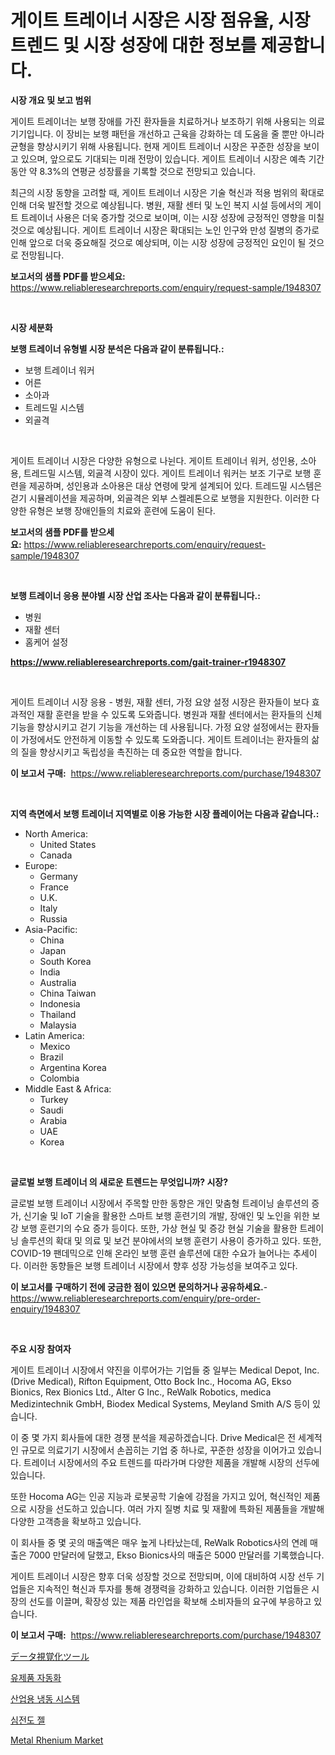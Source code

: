 <p><h1>게이트 트레이너 시장은 시장 점유율, 시장 트렌드 및 시장 성장에 대한 정보를 제공합니다.</h1></p><p><strong>시장 개요 및 보고 범위</strong></p>
<p><p>게이트 트레이너는 보행 장애를 가진 환자들을 치료하거나 보조하기 위해 사용되는 의료기기입니다. 이 장비는 보행 패턴을 개선하고 근육을 강화하는 데 도움을 줄 뿐만 아니라 균형을 향상시키기 위해 사용됩니다. 현재 게이트 트레이너 시장은 꾸준한 성장을 보이고 있으며, 앞으로도 기대되는 미래 전망이 있습니다. 게이트 트레이너 시장은 예측 기간 동안 약 8.3%의 연평균 성장률을 기록할 것으로 전망되고 있습니다.</p><p>최근의 시장 동향을 고려할 때, 게이트 트레이너 시장은 기술 혁신과 적용 범위의 확대로 인해 더욱 발전할 것으로 예상됩니다. 병원, 재활 센터 및 노인 복지 시설 등에서의 게이트 트레이너 사용은 더욱 증가할 것으로 보이며, 이는 시장 성장에 긍정적인 영향을 미칠 것으로 예상됩니다. 게이트 트레이너 시장은 확대되는 노인 인구와 만성 질병의 증가로 인해 앞으로 더욱 중요해질 것으로 예상되며, 이는 시장 성장에 긍정적인 요인이 될 것으로 전망됩니다.</p></p>
<p><strong>보고서의 샘플 PDF를 받으세요:</strong> <a href="https://www.reliableresearchreports.com/enquiry/request-sample/1948307">https://www.reliableresearchreports.com/enquiry/request-sample/1948307</a></p>
<p>&nbsp;</p>
<p><strong>시장 세분화</strong></p>
<p><strong>보행 트레이너 유형별 시장 분석은 다음과 같이 분류됩니다.:</strong></p>
<p><ul><li>보행 트레이너 워커</li><li>어른</li><li>소아과</li><li>트레드밀 시스템</li><li>외골격</li></ul></p>
<p>&nbsp;</p>
<p><p>게이트 트레이너 시장은 다양한 유형으로 나뉜다. 게이트 트레이너 워커, 성인용, 소아용, 트레드밀 시스템, 외골격 시장이 있다. 게이트 트레이너 워커는 보조 기구로 보행 훈련을 제공하며, 성인용과 소아용은 대상 연령에 맞게 설계되어 있다. 트레드밀 시스템은 걷기 시뮬레이션을 제공하며, 외골격은 외부 스켈레톤으로 보행을 지원한다. 이러한 다양한 유형은 보행 장애인들의 치료와 훈련에 도움이 된다.</p></p>
<p><strong>보고서의 샘플 PDF를 받으세요:</strong>&nbsp;<a href="https://www.reliableresearchreports.com/enquiry/request-sample/1948307">https://www.reliableresearchreports.com/enquiry/request-sample/1948307</a></p>
<p>&nbsp;</p>
<p><strong> 보행 트레이너 응용 분야별 시장 산업 조사는 다음과 같이 분류됩니다.:</strong></p>
<p><ul><li>병원</li><li>재활 센터</li><li>홈케어 설정</li></ul></p>
<p><strong><a href="https://www.reliableresearchreports.com/gait-trainer-r1948307">https://www.reliableresearchreports.com/gait-trainer-r1948307</a></strong></p>
<p>&nbsp;</p>
<p><p>게이트 트레이너 시장 응용 - 병원, 재활 센터, 가정 요양 설정 시장은 환자들이 보다 효과적인 재활 훈련을 받을 수 있도록 도와줍니다. 병원과 재활 센터에서는 환자들의 신체 기능을 향상시키고 걷기 기능을 개선하는 데 사용됩니다. 가정 요양 설정에서는 환자들이 가정에서도 안전하게 이동할 수 있도록 도와줍니다. 게이트 트레이너는 환자들의 삶의 질을 향상시키고 독립성을 촉진하는 데 중요한 역할을 합니다.</p></p>
<p><strong>이 보고서 구매:</strong>&nbsp; <a href="https://www.reliableresearchreports.com/purchase/1948307">https://www.reliableresearchreports.com/purchase/1948307</a></p>
<p>&nbsp;</p>
<p><strong>지역 측면에서 보행 트레이너 지역별로 이용 가능한 시장 플레이어는 다음과 같습니다.:</strong></p>
<p><ul>
    <li>
        North America:
        <ul>
            <li>United States</li>
            <li>Canada</li>
        </ul>
    </li>
    <li>
        Europe:
        <ul>
            <li>Germany</li>
            <li>France</li>
            <li>U.K.</li>
            <li>Italy</li>
            <li>Russia</li>
        </ul>
    </li>
    <li>
        Asia-Pacific:
        <ul>
            <li>China</li>
            <li>Japan</li>
            <li>South Korea</li>
            <li>India</li>
            <li>Australia</li>
            <li>China Taiwan</li>
            <li>Indonesia</li>
            <li>Thailand</li>
            <li>Malaysia</li>
        </ul>
    </li>
    <li>
        Latin America:
        <ul>
            <li>Mexico</li>
            <li>Brazil</li>
            <li>Argentina Korea</li>
            <li>Colombia</li>
        </ul>
    </li>
    <li>
        Middle East & Africa:
        <ul>
            <li>Turkey</li>
            <li>Saudi</li>
            <li>Arabia</li>
            <li>UAE</li>
            <li>Korea</li>
        </ul>
    </li>
    </ul></p>
<p>&nbsp;</p>
<p><strong>글로벌 보행 트레이너 의 새로운 트렌드는 무엇입니까? 시장?</strong></p>
<p><p>글로벌 보행 트레이너 시장에서 주목할 만한 동향은 개인 맞춤형 트레이닝 솔루션의 증가, 신기술 및 IoT 기술을 활용한 스마트 보행 훈련기의 개발, 장애인 및 노인을 위한 보강 보행 훈련기의 수요 증가 등이다. 또한, 가상 현실 및 증강 현실 기술을 활용한 트레이닝 솔루션의 확대 및 의료 및 보건 분야에서의 보행 훈련기 사용이 증가하고 있다. 또한, COVID-19 팬데믹으로 인해 온라인 보행 훈련 솔루션에 대한 수요가 늘어나는 추세이다. 이러한 동향들은 보행 트레이너 시장에서 향후 성장 가능성을 보여주고 있다.</p></p>
<p><strong>이 보고서를 구매하기 전에 궁금한 점이 있으면 문의하거나 공유하세요.</strong>- <a href="https://www.reliableresearchreports.com/enquiry/pre-order-enquiry/1948307">https://www.reliableresearchreports.com/enquiry/pre-order-enquiry/1948307</a></p>
<p>&nbsp;</p>
<p><strong>주요 시장 참여자</strong></p>
<p><p>게이트 트레이너 시장에서 약진을 이루어가는 기업들 중 일부는 Medical Depot, Inc. (Drive Medical), Rifton Equipment, Otto Bock Inc., Hocoma AG, Ekso Bionics, Rex Bionics Ltd., Alter G Inc., ReWalk Robotics, medica Medizintechnik GmbH, Biodex Medical Systems, Meyland Smith A/S 등이 있습니다.</p><p>이 중 몇 가지 회사들에 대한 경쟁 분석을 제공하겠습니다. Drive Medical은 전 세계적인 규모로 의료기기 시장에서 손꼽히는 기업 중 하나로, 꾸준한 성장을 이어가고 있습니다. 트레이너 시장에서의 주요 트렌드를 따라가며 다양한 제품을 개발해 시장의 선두에 있습니다.</p><p>또한 Hocoma AG는 인공 지능과 로봇공학 기술에 강점을 가지고 있어, 혁신적인 제품으로 시장을 선도하고 있습니다. 여러 가지 질병 치료 및 재활에 특화된 제품들을 개발해 다양한 고객층을 확보하고 있습니다.</p><p>이 회사들 중 몇 곳의 매출액은 매우 높게 나타났는데,  ReWalk Robotics사의 연례 매출은 7000 만달러에 달했고, Ekso Bionics사의 매출은 5000 만달러를 기록했습니다.</p><p>게이트 트레이너 시장은 향후 더욱 성장할 것으로 전망되며, 이에 대비하여 시장 선두 기업들은 지속적인 혁신과 투자를 통해 경쟁력을 강화하고 있습니다. 이러한 기업들은 시장의 선도를 이끌며, 확장성 있는 제품 라인업을 확보해 소비자들의 요구에 부응하고 있습니다.</p></p>
<p><strong>이 보고서 구매:</strong>&nbsp;&nbsp;<a href="https://www.reliableresearchreports.com/purchase/1948307">https://www.reliableresearchreports.com/purchase/1948307</a></p>
<p><p><a href="https://medium.com/@santosuigrtley997836/%E3%83%87%E3%83%BC%E3%82%BF%E5%8F%AF%E8%A6%96%E5%8C%96%E3%83%84%E3%83%BC%E3%83%AB%E5%B8%82%E5%A0%B4%E3%81%AF-%E5%B8%82%E5%A0%B4%E3%82%B7%E3%82%A7%E3%82%A2-%E3%82%B5%E3%82%A4%E3%82%BA-2031%E5%B9%B4%E3%81%BE%E3%81%A7%E3%81%AE%E4%BA%88%E6%B8%AC%E3%81%BE%E3%81%A7%E3%81%AB%E7%84%A6%E7%82%B9%E3%82%92%E5%BD%93%E3%81%A6%E3%81%A6%E3%81%84%E3%81%BE%E3%81%99-9a2a8bf2f213">データ視覚化ツール</a></p><p><a href="https://medium.com/@demarcuskuhlman/%EC%9C%A0%EC%A0%9C%ED%92%88-%EC%9E%90%EB%8F%99%ED%99%94-%EC%8B%9C%EC%9E%A5-%EC%8B%9C%EC%9E%A5-%EC%A0%90%EC%9C%A0%EC%9C%A8-%EC%8B%9C%EC%9E%A5-%EB%8F%99%ED%96%A5-%EB%B0%8F-%EB%AF%B8%EB%9E%98-%EC%84%B1%EC%9E%A5-%ED%83%90%EC%83%89-b85eb602c773">유제품 자동화</a></p><p><a href="https://github.com/fredrickeglers/Market-Research-Report-List-1/blob/main/597220426949.md">산업용 냉동 시스템</a></p><p><a href="https://medium.com/@avramcornescu20221/%EC%8B%AC%EC%A0%84%EB%8F%84-%EC%A0%A4-%EC%8B%9C%EC%9E%A5-2031%EB%85%84%EA%B9%8C%EC%A7%80%EC%9D%98-%ED%8A%B8%EB%A0%8C%EB%93%9C-%EC%98%88%EC%B8%A1-%EB%B0%8F-%EA%B2%BD%EC%9F%81-%EB%B6%84%EC%84%9D-65786976b684">심전도 젤</a></p><p><a href="https://issuu.com/reportprime-2/docs/metal-rhenium-market-size-2030.pptx">Metal Rhenium Market</a></p></p>